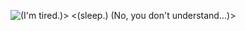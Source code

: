 ![(I'm tired.)> <(sleep.) (No, you don't understand...)>](https://i.imgur.com/KgI5qJu.jpg)

<!-- ![Lovely Evening](https://i.imgur.com/MOpOh1H.gif) -->

<!-- ### Hi there 👋 -->

<!--
**Kurogal/Kurogal** is a ✨ _special_ ✨ repository because its `README.md` (this file) appears on your GitHub profile.

Here are some ideas to get you started:

- 🔭 I’m currently working on ...
- 🌱 I’m currently learning ...
- 👯 I’m looking to collaborate on ...
- 🤔 I’m looking for help with ...
- 💬 Ask me about ...
- 📫 How to reach me: ...
- 😄 Pronouns: ...
- ⚡ Fun fact: ...
-->
